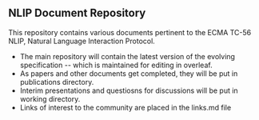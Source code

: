 ## NLIP Document Repository 

This repository contains various documents pertinent to the ECMA TC-56 NLIP, Natural Language Interaction Protocol. 
- The main repository will contain the latest version of the evolving specification -- which is maintained for editing in overleaf. 
- As papers and other documents get completed, they will be put in publications directory. 
- Interim presentations and questiosns for discussions will be put in working directory. 
- Links of interest to the community are placed in the links.md file
